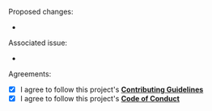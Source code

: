 Proposed changes:

<!--
Please insert below the list of changes in this pull request. For example:

- Added some functionality
- Deleted old things
- Fixed bug_name bug
-->

-

Associated issue:

<!--
If this pull request is associated to any issue, then put its number here please. For example:

- #8
-->

- 

Agreements:

- [x] I agree to follow this project's [__Contributing Guidelines__](https://github.com/ixray-team/.github/blob/default/CONTRIBUTING.md)
- [x] I agree to follow this project's [__Code of Conduct__](https://github.com/ixray-team/.github/blob/default/CODE_OF_CONDUCT.md)

